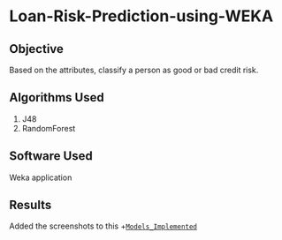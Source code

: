 # Loan-Risk-Prediction-using-WEKA

## Objective
Based on the attributes, classify a person as good or bad credit risk.

## Algorithms Used 
1. J48
2. RandomForest

## Software Used
Weka application

## Results 
Added the screenshots to this +[`Models_Implemented`](/Models_Implemented/)
